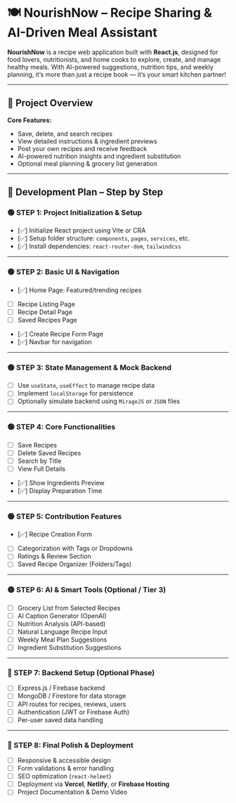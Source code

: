 # 🍽️ NourishNow – Recipe Sharing & AI-Driven Meal Assistant

**NourishNow** is a recipe web application built with **React.js**, designed for food lovers, nutritionists, and home cooks to explore, create, and manage healthy meals. With AI-powered suggestions, nutrition tips, and weekly planning, it’s more than just a recipe book — it’s your smart kitchen partner!

---

## 🚀 Project Overview

**Core Features:**
- Save, delete, and search recipes
- View detailed instructions & ingredient previews
- Post your own recipes and receive feedback
- AI-powered nutrition insights and ingredient substitution
- Optional meal planning & grocery list generation

---

## 🧱 Development Plan – Step by Step

### 🟢 STEP 1: Project Initialization & Setup

- [✅] Initialize React project using Vite or CRA
- [✅] Setup folder structure: `components`, `pages`, `services`, etc.
- [✅] Install dependencies: `react-router-dom`, `tailwindcss`

---

### 🟢 STEP 2: Basic UI & Navigation

- [✅] Home Page: Featured/trending recipes
- [ ] Recipe Listing Page
- [ ] Recipe Detail Page
- [ ] Saved Recipes Page
- [✅] Create Recipe Form Page
- [✅] Navbar for navigation

---

### 🟢 STEP 3: State Management & Mock Backend

- [ ] Use `useState`, `useEffect` to manage recipe data
- [ ] Implement `localStorage` for persistence
- [ ] Optionally simulate backend using `MirageJS` or `JSON` files

---

### 🟢 STEP 4: Core Functionalities

- [ ] Save Recipes  
- [ ] Delete Saved Recipes  
- [ ] Search by Title  
- [ ] View Full Details  
- [✅] Show Ingredients Preview  
- [✅] Display Preparation Time

---

### 🟢 STEP 5: Contribution Features

- [✅] Recipe Creation Form  
- [ ] Categorization with Tags or Dropdowns  
- [ ] Ratings & Review Section  
- [ ] Saved Recipe Organizer (Folders/Tags)

---

### 🟡 STEP 6: AI & Smart Tools (Optional / Tier 3)

- [ ] Grocery List from Selected Recipes  
- [ ] AI Caption Generator (OpenAI)  
- [ ] Nutrition Analysis (API-based)  
- [ ] Natural Language Recipe Input  
- [ ] Weekly Meal Plan Suggestions  
- [ ] Ingredient Substitution Suggestions

---

### 🔧 STEP 7: Backend Setup (Optional Phase)

- [ ] Express.js / Firebase backend
- [ ] MongoDB / Firestore for data storage
- [ ] API routes for recipes, reviews, users
- [ ] Authentication (JWT or Firebase Auth)
- [ ] Per-user saved data handling

---

### 🌟 STEP 8: Final Polish & Deployment

- [ ] Responsive & accessible design
- [ ] Form validations & error handling
- [ ] SEO optimization (`react-helmet`)
- [ ] Deployment via **Vercel**, **Netlify**, or **Firebase Hosting**
- [ ] Project Documentation & Demo Video
